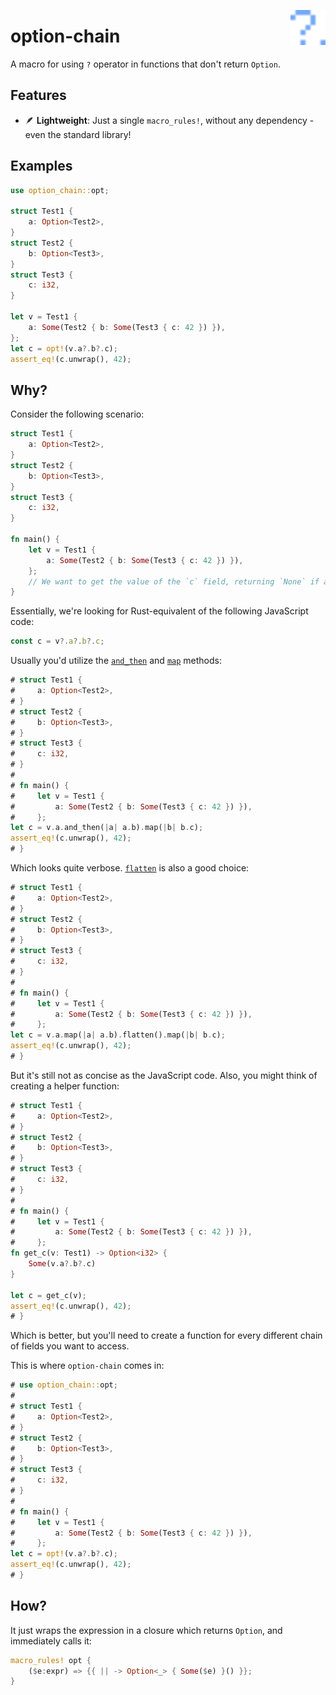 <img alt="Logo" src="./logo.svg" align="right" style="width: 4em; height: 4em;"></img>

# option-chain

A macro for using `?` operator in functions that don't return `Option`.

## Features

- 🪶 **Lightweight**: Just a single `macro_rules!`, without any dependency - even the standard library!

## Examples

```rust
use option_chain::opt;

struct Test1 {
    a: Option<Test2>,
}
struct Test2 {
    b: Option<Test3>,
}
struct Test3 {
    c: i32,
}

let v = Test1 {
    a: Some(Test2 { b: Some(Test3 { c: 42 }) }),
};
let c = opt!(v.a?.b?.c);
assert_eq!(c.unwrap(), 42);
```

## Why?

Consider the following scenario:

```rust
struct Test1 {
    a: Option<Test2>,
}
struct Test2 {
    b: Option<Test3>,
}
struct Test3 {
    c: i32,
}

fn main() {
    let v = Test1 {
        a: Some(Test2 { b: Some(Test3 { c: 42 }) }),
    };
    // We want to get the value of the `c` field, returning `None` if any member in the "chain of fields" is `None`.
}
```

Essentially, we're looking for Rust-equivalent of the following JavaScript code:

```javascript
const c = v?.a?.b?.c;
```

Usually you'd utilize the [`and_then`](`Option::and_then`) and [`map`](`Option::map`) methods:

```rust
# struct Test1 {
#     a: Option<Test2>,
# }
# struct Test2 {
#     b: Option<Test3>,
# }
# struct Test3 {
#     c: i32,
# }
#
# fn main() {
#     let v = Test1 {
#         a: Some(Test2 { b: Some(Test3 { c: 42 }) }),
#     };
let c = v.a.and_then(|a| a.b).map(|b| b.c);
assert_eq!(c.unwrap(), 42);
# }
```

Which looks quite verbose. [`flatten`](`Option::flatten`) is also a good choice:

```rust
# struct Test1 {
#     a: Option<Test2>,
# }
# struct Test2 {
#     b: Option<Test3>,
# }
# struct Test3 {
#     c: i32,
# }
#
# fn main() {
#     let v = Test1 {
#         a: Some(Test2 { b: Some(Test3 { c: 42 }) }),
#     };
let c = v.a.map(|a| a.b).flatten().map(|b| b.c);
assert_eq!(c.unwrap(), 42);
# }
```

But it's still not as concise as the JavaScript code. Also, you might think of creating a helper function:

```rust
# struct Test1 {
#     a: Option<Test2>,
# }
# struct Test2 {
#     b: Option<Test3>,
# }
# struct Test3 {
#     c: i32,
# }
#
# fn main() {
#     let v = Test1 {
#         a: Some(Test2 { b: Some(Test3 { c: 42 }) }),
#     };
fn get_c(v: Test1) -> Option<i32> {
    Some(v.a?.b?.c)
}

let c = get_c(v);
assert_eq!(c.unwrap(), 42);
# }
```

Which is better, but you'll need to create a function for every different chain of fields you want to access.

This is where `option-chain` comes in:

```rust
# use option_chain::opt;
#
# struct Test1 {
#     a: Option<Test2>,
# }
# struct Test2 {
#     b: Option<Test3>,
# }
# struct Test3 {
#     c: i32,
# }
#
# fn main() {
#     let v = Test1 {
#         a: Some(Test2 { b: Some(Test3 { c: 42 }) }),
#     };
let c = opt!(v.a?.b?.c);
assert_eq!(c.unwrap(), 42);
# }
```

## How?

It just wraps the expression in a closure which returns `Option`, and immediately calls it:

```rust
macro_rules! opt {
    ($e:expr) => {{ || -> Option<_> { Some($e) }() }};
}
```
